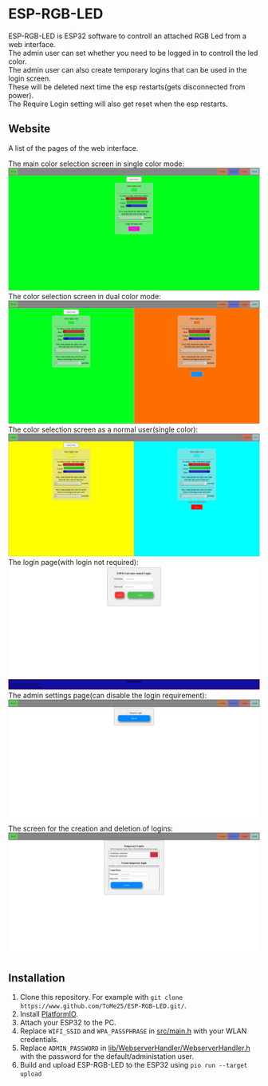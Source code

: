 # ESP-RGB-LED
ESP-RGB-LED is ESP32 software to controll an attached RGB Led from a web interface.<br/>
The admin user can set whether you need to be logged in to controll the led color.<br/>
The admin user can also create temporary logins that can be used in the login screen.<br/>
These will be deleted next time the esp restarts(gets disconnected from power).<br>
The Require Login setting will also get reset when the esp restarts.

## Website
A list of the pages of the web interface.

The main color selection screen in single color mode:<br/>
![Esp32_Led_color_control](https://raw.githubusercontent.com/ToMe25/ESP-RGB-LED/master/images/Esp32_Led_color_control.png)
The color selection screen in dual color mode:<br/>
![Esp32_Led_dual_color_control](https://raw.githubusercontent.com/ToMe25/ESP-RGB-LED/master/images/Esp32_Led_dual_color_control.png)
The color selection screen as a normal user(single color):<br/>
![Esp32_Led_temp_session_color_control](https://raw.githubusercontent.com/ToMe25/ESP-RGB-LED/master/images/Esp32_Led_temp_session_color_control.png)
The login page(with login not required):<br>
![Login](https://raw.githubusercontent.com/ToMe25/ESP-RGB-LED/master/images/Login.png)
The admin settings page(can disable the login requirement):<br/>
![Settings](https://raw.githubusercontent.com/ToMe25/ESP-RGB-LED/master/images/Settings.png)
The screen for the creation and deletion of logins:<br>
![Temporary_Sessions](https://raw.githubusercontent.com/ToMe25/ESP-RGB-LED/master/images/Temporary_Sessions.png)

## Installation
1. Clone this repository. For example with `git clone https://www.github.com/ToMe25/ESP-RGB-LED.git/`.
2. Install [PlatformIO](https://docs.platformio.org/en/latest/core/installation.html).
3. Attach your ESP32 to the PC.
4. Replace `WIFI_SSID` and `WPA_PASSPHRASE` in [src/main.h](https://github.com/ToMe25/ESP-RGB-LED/blob/master/src/main.h) with your WLAN credentials.
5. Replace `ADMIN_PASSWORD` in [lib/WebserverHandler/WebserverHandler.h](https://github.com/ToMe25/ESP-RGB-LED/blob/master/lib/WebserverHandler/WebserverHandler.h) with the password for the default/administation user.
6. Build and upload ESP-RGB-LED to the ESP32 using `pio run --target upload`
